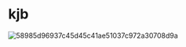 # kjb  
![58985d96937c45d45c41ae51037c972a30708d9a](https://user-images.githubusercontent.com/67495575/85915695-9d271700-b884-11ea-882c-bc950b60a368.jpg)
